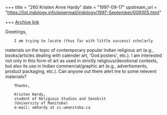 +++
title = "260 Kristen Anne Hardy"
date = "1997-09-17"
upstream_url = "https://list.indology.info/pipermail/indology/1997-September/009305.html"

+++
[Archive link](https://list.indology.info/pipermail/indology/1997-September/009305.html)

Greetings,

        I am trying to locate (thus far with little success) scholarly
materials on the topic of contemporary popular Indian religious art (e.g.,
books/articles dealing with calender art, 'God posters', etc.). I am interested
not only in this form of art as used in strictly religious/devotional contexts,
but also its use in Indian commercial/graphic art (e.g., advertisments, product
packaging, etc.). Can anyone out there alert me to some relevent materials?

        Thanks,

        Kristen Hardy,
        student of Religious Studies and Sanskrit
        (University of Manitoba)
        e-mail: umhardy at cc.umanitoba.ca




